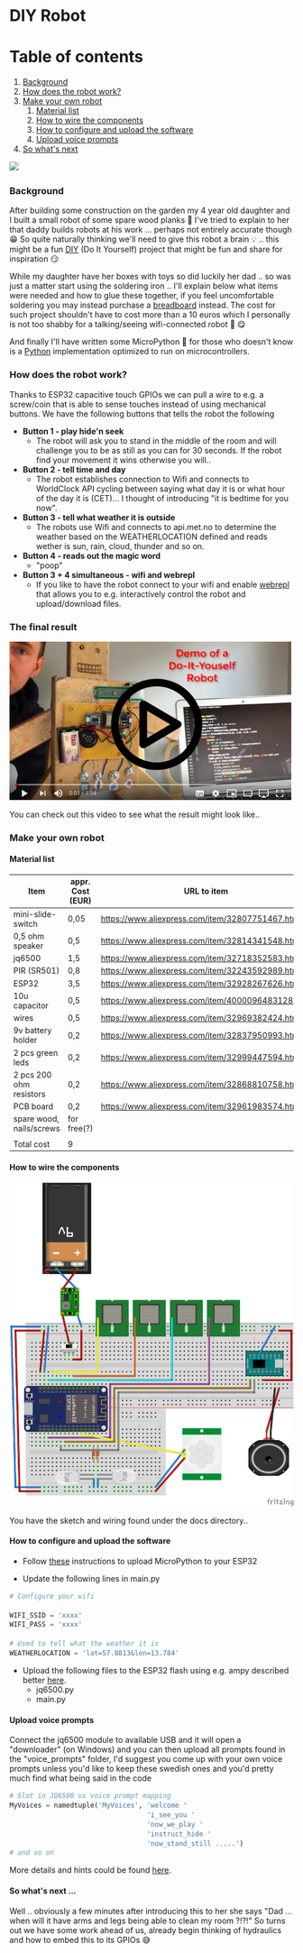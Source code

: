 # DIY Robot

# Table of contents
1. [Background](#Background)
2. [How does the robot work?](#HowWork)
3. [Make your own robot](#MakeYourOwn)
    1. [Material list](#MaterialList)
    2. [How to wire the components](#HowToWire)
    3. [How to configure and upload the software](#HowToUpload)
    4. [Upload voice prompts](#UploadPrompts)
4. [So what's next](#WhatNext)

<img src="https://vignette.wikia.nocookie.net/kalleankasverige/images/7/73/Oppfinnar-Jocke.gif/revision/latest?cb=20130720090538&path-prefix=sv" width="80">

### Background <a name="Background"></a>
After building some construction on the garden my 4 year old daughter and I built a small robot of some spare wood planks :hammer: 
I've tried to explain to her that daddy builds robots at his work ... perhaps not entirely accurate though :grin:
So quite naturally thinking we'll need to give this robot a brain :bulb: .. this might be a fun [DIY](https://en.wikipedia.org/wiki/Do_it_yourself) (Do It Yourself) project
that might be fun and share for inspiration :smirk:

While my daughter have her boxes with toys so did luckily her dad .. so was just a matter start using the soldering iron ..
I'll explain below what items were needed and how to glue these together, 
if you feel uncomfortable soldering you may instead purchase a [breadboard](https://www.aliexpress.com/item/1893684840.html) instead.
The cost for such project shouldn't have to cost more than a 10 euros which I personally is not too shabby for a talking/seeing wifi-connected robot :money_with_wings: :yum:

And finally I'll have written some MicroPython :snake: for those who doesn't know is a [Python](https://en.wikipedia.org/wiki/Python_%28programming_language%29) implementation optimized to run on microcontrollers. 

### How does the robot work? <a name="HowWork"></a>
Thanks to ESP32 capacitive touch GPIOs we can pull a wire to e.g. a screw/coin that is able to sense touches instead of using mechanical buttons.
We have the following buttons that tells the robot the following

- **Button 1 - play hide'n seek**
    - The robot will ask you to stand in the middle of the room and will challenge you to be as still as you can for 30 seconds.
    If the robot find your movement it wins otherwise you will..
- **Button 2 - tell time and day**
    - The robot establishes connection to Wifi and connects to WorldClock API cycling between saying what day it is or what hour of the day it is (CET)... I thought of introducing "it is bedtime for you now".
- **Button 3 - tell what weather it is outside**
    - The robots use Wifi and connects to api.met.no to determine the weather based on the WEATHERLOCATION defined and reads wether is sun, rain, cloud, thunder and so on.
- **Button 4 - reads out the magic word**
    - "poop"
- **Button 3 + 4 simultaneous - wifi and webrepl**
    - If you like to have the robot connect to your wifi and enable [webrepl](https://docs.micropython.org/en/latest/esp8266/tutorial/repl.html) that allows you to e.g. interactively control the robot and upload/download files.
      

### The final result <a name="FinalResult"></a>

<a href="https://www.youtube.com/watch?v=Bjfdz-HMM34&cc_lang_pref=en"><img src="https://github.com/engdan77/diy_robot/raw/master/docs/play.png" width="500"></a>

You can check out this video to see what the result might look like..


### Make your own robot <a name="MakeYourOwn"></a>


#### Material list <a name="MaterialList"></a>

| ﻿Item                    	| appr. Cost (EUR) 	| URL to item                                        	|
|-------------------------	|------------------	|----------------------------------------------------	|
| mini-slide-switch       	| 0,05             	| https://www.aliexpress.com/item/32807751467.html   	|
| 0,5 ohm speaker         	| 0,5              	| https://www.aliexpress.com/item/32814341548.html   	|
| jq6500                  	| 1,5              	| https://www.aliexpress.com/item/32718352583.html   	|
| PIR (SR501)             	| 0,8              	| https://www.aliexpress.com/item/32243592989.html   	|
| ESP32                   	| 3,5              	| https://www.aliexpress.com/item/32928267626.html   	|
| 10u capacitor           	| 0,5              	| https://www.aliexpress.com/item/4000096483128.html 	|
| wires                   	| 0,5              	| https://www.aliexpress.com/item/32969382424.html   	|
| 9v battery holder       	| 0,2              	| https://www.aliexpress.com/item/32837950993.html   	|
| 2 pcs green leds        	| 0,2              	| https://www.aliexpress.com/item/32999447594.html   	|
| 2 pcs 200 ohm resistors 	| 0,2              	| https://www.aliexpress.com/item/32868810758.html   	|
| PCB board               	| 0,2              	| https://www.aliexpress.com/item/32961983574.html   	|
| spare wood, nails/screws  | for free(?)       |                                                    	|
|                         	|                  	|                                                    	|
| Total cost              	| 9                	|                                                    	|

#### How to wire the components <a name="HowToWire"></a>

<a href="https://github.com/engdan77/diy_robot/raw/master/docs/robot_sketch.png"><img src="https://github.com/engdan77/diy_robot/raw/master/docs/robot_sketch.png" width="600"></a>

You have the sketch and wiring found under the docs directory..


#### How to configure and upload the software <a name="HowToUpload"></a>

- Follow [these](https://docs.micropython.org/en/latest/esp32/tutorial/intro.html) instructions to upload MicroPython to your ESP32

- Update the following lines in main.py

```python
# Configure your wifi

WIFI_SSID = 'xxxx'
WIFI_PASS = 'xxxx'

# Used to tell what the weather it is
WEATHERLOCATION = 'lat=57.8813&lon=13.784'
```

- Upload the following files to the ESP32 flash using e.g. ampy described better [here](https://boneskull.com/micropython-on-esp32-part-1/).
    - jq6500.py
    - main.py


#### Upload voice prompts <a name="UploadPrompts"></a>

Connect the jq6500 module to available USB and it will open a "downloader" (on Windows) and you can then
upload all prompts found in the "voice_prompts" folder, I'd suggest you come up with your own voice prompts unless you'd like to keep these swedish ones and you'd pretty much find what being said in the code

```python
# Slot in JQ6500 vs voice prompt mapping
MyVoices = namedtuple('MyVoices', 'welcome '
                                  'i_see_you '
                                  'now_we_play '
                                  'instruct_hide '
                                  'now_stand_still .....')
# and so on
```
More details and hints could be found [here](https://sparks.gogo.co.nz/jq6500/index.html).

#### So what's next ... <a name="WhatNext"></a>

Well .. obviously a few minutes after introducing this to her she says "Dad ... when will it have arms and legs being able to clean my room ?!?!"
So turns out we have some work ahead of us, already begin thinking of hydraulics and how to embed this to its GPIOs :sweat_smile:
